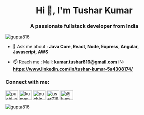 <h1 align="center">Hi 👋, I'm Tushar Kumar</h1>
<h3 align="center">A passionate fullstack developer from India</h3>

<p align="left"> <img src="https://komarev.com/ghpvc/?username=gupta816&label=Profile%20views&color=0e75b6&style=flat" alt="gupta816" /> </p>



- 💬 Ask me about : **Java Core, React, Node, Express, Angular, Javascript, AWS**

- 📫 Reach me :  Mail: **kumar.tushar816@gmail.com**     iN: **https://www.linkedin.com/in/tushar-kumar-5a4308174/**


<h3 align="left">Connect with me:</h3>
<p align="left">
<a href="https://twitter.com/puchi_puu" target="blank"><img align="center" src="https://raw.githubusercontent.com/rahuldkjain/github-profile-readme-generator/master/src/images/icons/Social/twitter.svg" alt="puchi_puu" height="30" width="40" /></a>
<a href="https://www.hackerrank.com/kumar_tushar816" target="blank"><img align="center" src="https://raw.githubusercontent.com/rahuldkjain/github-profile-readme-generator/master/src/images/icons/Social/hackerrank.svg" alt="kumar_tushar816" height="30" width="40" /></a>
<a href="https://codeforces.com/profile/puchipuu" target="blank"><img align="center" src="https://raw.githubusercontent.com/rahuldkjain/github-profile-readme-generator/master/src/images/icons/Social/codeforces.svg" alt="puchipuu" height="30" width="40" /></a>
<a href="https://leetcode.com/puchi_puu/" target="blank"><img align="center" src="https://raw.githubusercontent.com/rahuldkjain/github-profile-readme-generator/master/src/images/icons/Social/leet-code.svg" alt="user7189dh" height="30" width="40" /></a>
<a href="https://www.hackerearth.com/@kumar.tushar816" target="blank"><img align="center" src="https://raw.githubusercontent.com/rahuldkjain/github-profile-readme-generator/master/src/images/icons/Social/hackerearth.svg" alt="@kumar.tushar816" height="30" width="40" /></a>
</p>


<p><img align="center" src="https://github-readme-stats.vercel.app/api/top-langs?username=gupta816&show_icons=true&locale=en&layout=compact" alt="gupta816" /></p>
